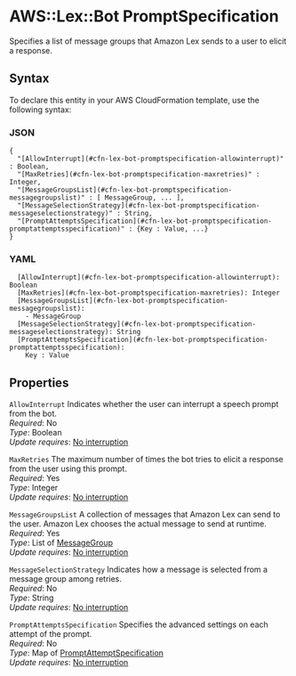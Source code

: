 # AWS::Lex::Bot PromptSpecification<a name="aws-properties-lex-bot-promptspecification"></a>

Specifies a list of message groups that Amazon Lex sends to a user to elicit a response\.

## Syntax<a name="aws-properties-lex-bot-promptspecification-syntax"></a>

To declare this entity in your AWS CloudFormation template, use the following syntax:

### JSON<a name="aws-properties-lex-bot-promptspecification-syntax.json"></a>

```
{
  "[AllowInterrupt](#cfn-lex-bot-promptspecification-allowinterrupt)" : Boolean,
  "[MaxRetries](#cfn-lex-bot-promptspecification-maxretries)" : Integer,
  "[MessageGroupsList](#cfn-lex-bot-promptspecification-messagegroupslist)" : [ MessageGroup, ... ],
  "[MessageSelectionStrategy](#cfn-lex-bot-promptspecification-messageselectionstrategy)" : String,
  "[PromptAttemptsSpecification](#cfn-lex-bot-promptspecification-promptattemptsspecification)" : {Key : Value, ...}
}
```

### YAML<a name="aws-properties-lex-bot-promptspecification-syntax.yaml"></a>

```
  [AllowInterrupt](#cfn-lex-bot-promptspecification-allowinterrupt): Boolean
  [MaxRetries](#cfn-lex-bot-promptspecification-maxretries): Integer
  [MessageGroupsList](#cfn-lex-bot-promptspecification-messagegroupslist): 
    - MessageGroup
  [MessageSelectionStrategy](#cfn-lex-bot-promptspecification-messageselectionstrategy): String
  [PromptAttemptsSpecification](#cfn-lex-bot-promptspecification-promptattemptsspecification): 
    Key : Value
```

## Properties<a name="aws-properties-lex-bot-promptspecification-properties"></a>

`AllowInterrupt`  <a name="cfn-lex-bot-promptspecification-allowinterrupt"></a>
Indicates whether the user can interrupt a speech prompt from the bot\.  
*Required*: No  
*Type*: Boolean  
*Update requires*: [No interruption](https://docs.aws.amazon.com/AWSCloudFormation/latest/UserGuide/using-cfn-updating-stacks-update-behaviors.html#update-no-interrupt)

`MaxRetries`  <a name="cfn-lex-bot-promptspecification-maxretries"></a>
The maximum number of times the bot tries to elicit a response from the user using this prompt\.  
*Required*: Yes  
*Type*: Integer  
*Update requires*: [No interruption](https://docs.aws.amazon.com/AWSCloudFormation/latest/UserGuide/using-cfn-updating-stacks-update-behaviors.html#update-no-interrupt)

`MessageGroupsList`  <a name="cfn-lex-bot-promptspecification-messagegroupslist"></a>
A collection of messages that Amazon Lex can send to the user\. Amazon Lex chooses the actual message to send at runtime\.  
*Required*: Yes  
*Type*: List of [MessageGroup](aws-properties-lex-bot-messagegroup.md)  
*Update requires*: [No interruption](https://docs.aws.amazon.com/AWSCloudFormation/latest/UserGuide/using-cfn-updating-stacks-update-behaviors.html#update-no-interrupt)

`MessageSelectionStrategy`  <a name="cfn-lex-bot-promptspecification-messageselectionstrategy"></a>
Indicates how a message is selected from a message group among retries\.  
*Required*: No  
*Type*: String  
*Update requires*: [No interruption](https://docs.aws.amazon.com/AWSCloudFormation/latest/UserGuide/using-cfn-updating-stacks-update-behaviors.html#update-no-interrupt)

`PromptAttemptsSpecification`  <a name="cfn-lex-bot-promptspecification-promptattemptsspecification"></a>
Specifies the advanced settings on each attempt of the prompt\.  
*Required*: No  
*Type*: Map of [PromptAttemptSpecification](aws-properties-lex-bot-promptattemptspecification.md)  
*Update requires*: [No interruption](https://docs.aws.amazon.com/AWSCloudFormation/latest/UserGuide/using-cfn-updating-stacks-update-behaviors.html#update-no-interrupt)
